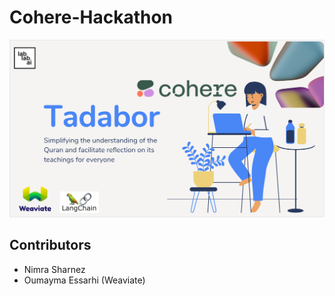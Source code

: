 # Cohere-Hackathon
![Alt text](Tadabor.png)

## Contributors
* Nimra Sharnez
* Oumayma Essarhi (Weaviate)

